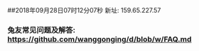 ##2018年09月28日07时12分07秒 新址: 159.65.227.57
### 兔友常见问题及解答: https://github.com/wanggonging/d/blob/w/FAQ.md
